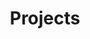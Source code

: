 ---
# Required
title: Projects
url: /projects
type: project
image: "images/portfolio/projects/projects.svg"
layout: subsection
---